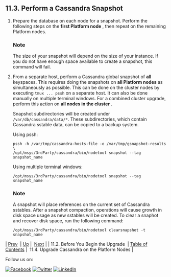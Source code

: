 ## 11.3. Perform a Cassandra Snapshot

1.  Prepare the database on each node for a snapshot. Perform the following steps on the **first Platform node** , then repeat on the remaining Platform nodes.

    ### Note

    The size of your snapshot will depend on the size of your instance. If you do not have enough space available to create a snapshot, this command will fail.

2.  From a separate host, perform a Cassandra global snapshot of **all** keyspaces. This requires doing the snapshots on **all Platform nodes**                as simultaneously as possible. This can be done on the cluster nodes by executing `tmux ... pssh` on a separate host. It can also be done manually on multiple terminal windows. For a combined cluster upgrade, perform this action on **all nodes in the cluster** .

    Snapshot subdirectories will be created under `/var/db/cassandra/data/*`. These subdirectories, which contain Cassandra sstable data, can be copied to a backup system.

    Using pssh:

    ```
    pssh -h /var/tmp/cassandra-hosts-file -o /var/tmp/gsnapshot-results \
    /opt/msys/3rdParty/cassandra/bin/nodetool snapshot --tag snapshot_name
    ```

    Using multiple terminal windows:

    `/opt/msys/3rdParty/cassandra/bin/nodetool snapshot --tag snapshot_name`
    ### Note

    A snapshot will place references on the current set of Cassandra sstables. After a snapshot compaction, operations will cause growth in disk space usage as new sstables will be created. To clear a snaphot and recover disk space, run the following command:

    `/opt/msys/3rdParty/cassandra/bin/nodetool clearsnapshot -t snapshot_name`

| [Prev](upgrade.two_tier.preparation.prepare_all_nodes_rolling.php)  | [Up](upgrade.two_tier_configuration_rolling.php) |  [Next](upgrade.two_tier.preparation.upgrade_cassandra_rolling.php) |
| 11.2. Before You Begin the Upgrade  | [Table of Contents](index.php) |  11.4. Upgrade Cassandra on the Platform Nodes |

Follow us on:

[![Facebook](https://support.messagesystems.com/images/icon-facebook.png)](http://www.facebook.com/messagesystems) [![Twitter](https://support.messagesystems.com/images/icon-twitter.png)](http://twitter.com/#!/MessageSystems) [![LinkedIn](https://support.messagesystems.com/images/icon-linkedin.png)](http://www.linkedin.com/company/message-systems)